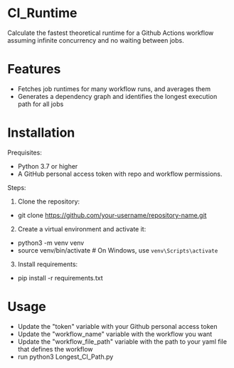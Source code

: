 # CI_Runtime
Calculate the fastest theoretical runtime for a Github Actions workflow assuming infinite concurrency and no waiting between jobs. 

# Features
- Fetches job runtimes for many workflow runs, and averages them
- Generates a dependency graph and identifies the longest execution path for all jobs

# Installation 
Prequisites:
- Python 3.7 or higher
- A GitHub personal access token with repo and workflow permissions.

Steps:
1. Clone the repository:
- git clone https://github.com/your-username/repository-name.git
2. Create a virtual environment and activate it:
- python3 -m venv venv
- source venv/bin/activate   # On Windows, use `venv\Scripts\activate`
3. Install requirements:
- pip install -r requirements.txt

# Usage
- Update the "token" variable with your Github personal access token
- Update the "workflow_name" variable with the workflow you want
- Update the "workflow_file_path" variable with the path to your yaml file that defines the workflow
- run python3 Longest_CI_Path.py



